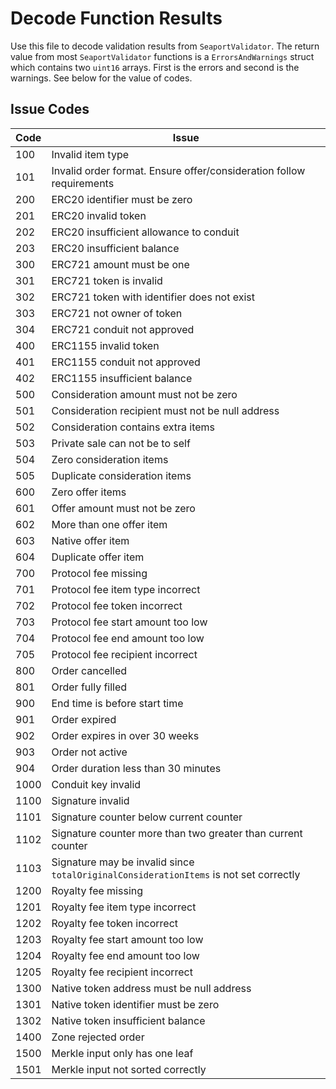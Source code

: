 # Decode Function Results
Use this file to decode validation results from `SeaportValidator`. The return value from most `SeaportValidator` functions is a `ErrorsAndWarnings` struct which contains two `uint16` arrays. First is the errors and second is the warnings. See below for the value of codes.

## Issue Codes
| Code | Issue |
| - | ----------- |
| 100 | Invalid item type |
| 101 | Invalid order format. Ensure offer/consideration follow requirements |
| 200 | ERC20 identifier must be zero |
| 201 | ERC20 invalid token |
| 202 | ERC20 insufficient allowance to conduit |
| 203 | ERC20 insufficient balance |
| 300 | ERC721 amount must be one |
| 301 | ERC721 token is invalid |
| 302 | ERC721 token with identifier does not exist |
| 303 | ERC721 not owner of token |
| 304 | ERC721 conduit not approved |
| 400 | ERC1155 invalid token |
| 401 | ERC1155 conduit not approved |
| 402 | ERC1155 insufficient balance |
| 500 | Consideration amount must not be zero |
| 501 | Consideration recipient must not be null address |
| 502 | Consideration contains extra items |
| 503 | Private sale can not be to self |
| 504 | Zero consideration items |
| 505 | Duplicate consideration items |
| 600 | Zero offer items |
| 601 | Offer amount must not be zero |
| 602 | More than one offer item |
| 603 | Native offer item |
| 604 | Duplicate offer item |
| 700 | Protocol fee missing |
| 701 | Protocol fee item type incorrect |
| 702 | Protocol fee token incorrect |
| 703 | Protocol fee start amount too low |
| 704 | Protocol fee end amount too low |
| 705 | Protocol fee recipient incorrect |
| 800 | Order cancelled |
| 801 | Order fully filled |
| 900 | End time is before start time |
| 901 | Order expired |
| 902 | Order expires in over 30 weeks |
| 903 | Order not active |
| 904 | Order duration less than 30 minutes |
| 1000 | Conduit key invalid |
| 1100 | Signature invalid |
| 1101 | Signature counter below current counter |
| 1102 | Signature counter more than two greater than current counter |
| 1103 | Signature may be invalid since `totalOriginalConsiderationItems` is not set correctly |
| 1200 | Royalty fee missing |
| 1201 | Royalty fee item type incorrect |
| 1202 | Royalty fee token incorrect |
| 1203 | Royalty fee start amount too low |
| 1204 | Royalty fee end amount too low |
| 1205 | Royalty fee recipient incorrect |
| 1300 | Native token address must be null address |
| 1301 | Native token identifier must be zero |
| 1302 | Native token insufficient balance |
| 1400 | Zone rejected order |
| 1500 | Merkle input only has one leaf |
| 1501 | Merkle input not sorted correctly |